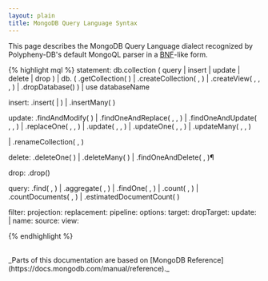```yaml
---
layout: plain
title: MongoDB Query Language Syntax
---
```


This page describes the MongoDB Query Language dialect recognized by Polypheny-DB's default MongoQL parser in a [BNF](https://en.wikipedia.org/wiki/Backus%E2%80%93Naur_Form)-like form.

{% highlight mql %}
statement:
db.collection (
query
|   insert
|   update
|   delete
|   drop
)
| db. (
    .getCollection( <name> )
|   .createCollection( <name>, <options> )
|   .createView( <view>, <source>, <pipeline>, <options> )
|   .dropDatabase()
)
| use databaseName

insert:
.insert( <document>|<array> )
|   .insertMany( <array> )

update:
.findAndModify( <filter> )
|   .findOneAndReplace( <filter>, <replacement>, <options> )
|   .findOneAndUpdate( <filter>, <replacement>, <options> )
|   .replaceOne( <filter>, <replacement>, <options> )
|   .update( <query>, <update>, <options> )
|   .updateOne( <filter>, <update>, <options> )
|   .updateMany( <filter>, <update>, <options> )

|   .renameCollection( <target>, <dropTarget> )

delete:
    .deleteOne( <filter> )
|   .deleteMany( <filter> )
|   .findOneAndDelete( <filter>, <options> )¶

drop:
.drop(<options>)

query:
.find( <filter>, <projection> )
|   .aggregate( <pipeline>, <options> )
|   .findOne( <filter>, <projection> )
|   .count( <filter>, <options> )
|   .countDocuments( <filter>, <options> )
|   .estimatedDocumentCount( <options> )

filter: <document>
projection: <document>
replacement: <document>
pipeline: <array>
options: <document>
target: <string>
dropTarget: <boolean>
update: <array>|<document>
name: <string>
source: <string>
view: <strin>

{% endhighlight %}



<br>
_Parts of this documentation are based on [MongoDB Reference](https://docs.mongodb.com/manual/reference)._
